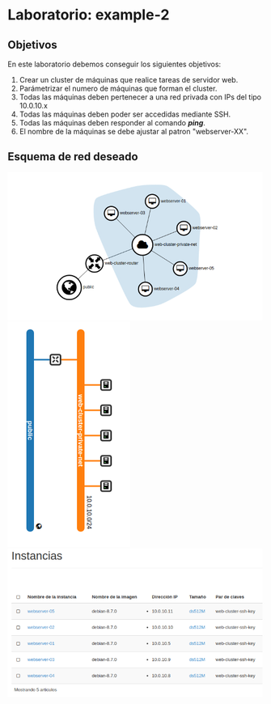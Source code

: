 # Laboratorio: example-2

## Objetivos
En este laboratorio debemos conseguir los siguientes objetivos:

1. Crear un cluster de máquinas que realice tareas de servidor web.
2. Parámetrizar el numero de máquinas que forman el cluster.
3. Todas las máquinas deben pertenecer a una red privada con IPs del tipo 10.0.10.x
4. Todas las máquinas deben poder ser accedidas mediante SSH.
5. Todas las máquinas deben responder al comando ***ping***.
6. El nombre de la máquinas se debe ajustar al patron "webserver-XX".

## Esquema de red deseado
![](./images/example2-esquema-red.png)
![](./images/example2-topologia-red.png)
![](./images/example2-instancias.png)
